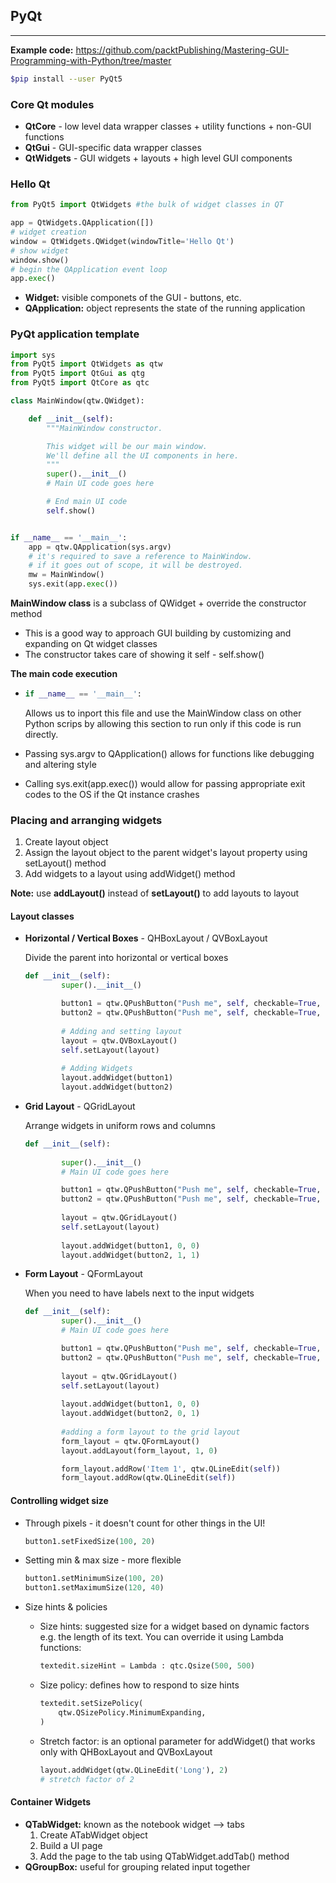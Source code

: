 ## PyQt

------

**Example code:** https://github.com/packtPublishing/Mastering-GUI-Programming-with-Python/tree/master

```bash
$pip install --user PyQt5
```

### Core Qt modules

- **QtCore** - low level data wrapper classes + utility functions + non-GUI functions
- **QtGui** - GUI-specific data wrapper classes
- **QtWidgets** - GUI widgets + layouts + high level GUI components 

### Hello Qt

```python
from PyQt5 import QtWidgets #the bulk of widget classes in QT

app = QtWidgets.QApplication([])
# widget creation
window = QtWidgets.QWidget(windowTitle='Hello Qt')
# show widget
window.show()
# begin the QApplication event loop
app.exec()
```

- **Widget:** visible componets of the GUI - buttons, etc.
- **QApplication:** object represents the state of the running application

### PyQt application template

```python
import sys
from PyQt5 import QtWidgets as qtw
from PyQt5 import QtGui as qtg
from PyQt5 import QtCore as qtc

class MainWindow(qtw.QWidget):

    def __init__(self):
        """MainWindow constructor.

        This widget will be our main window.
        We'll define all the UI components in here.
        """
        super().__init__()
        # Main UI code goes here

        # End main UI code
        self.show()


if __name__ == '__main__':
    app = qtw.QApplication(sys.argv)
    # it's required to save a reference to MainWindow.
    # if it goes out of scope, it will be destroyed.
    mw = MainWindow()
    sys.exit(app.exec())

```

**MainWindow class** is a subclass of QWidget + override the constructor method

- This is a good way to approach GUI building by customizing and expanding on Qt widget classes
- The constructor takes care of showing it self - self.show() 

**The main code execution**

- ```python
  if __name__ == '__main__':
  ```

  Allows us to inport this file and use the MainWindow class on other Python scrips by allowing this section to run only if this code is run directly.

- Passing sys.argv to QApplication() allows for functions like debugging and altering style
- Calling sys.exit(app.exec()) would allow for passing appropriate exit codes to the OS if the Qt instance crashes



### Placing and arranging widgets

1. Create layout object
2. Assign the layout object to the parent widget's layout property using setLayout() method
3. Add widgets to a layout using addWidget() method

**Note:** use **addLayout()** instead of **setLayout()** to add layouts to layout

#### Layout classes

- **Horizontal / Vertical Boxes** - QHBoxLayout / QVBoxLayout

  Divide the parent into horizontal or vertical boxes

  ```python
  def __init__(self):
          super().__init__()
  
          button1 = qtw.QPushButton("Push me", self, checkable=True, checked=True)
          button2 = qtw.QPushButton("Push me", self, checkable=True, checked=True)
          
          # Adding and setting layout
          layout = qtw.QVBoxLayout()
          self.setLayout(layout)
          
          # Adding Widgets
          layout.addWidget(button1)
          layout.addWidget(button2)
  ```

  

- **Grid Layout** - QGridLayout

  Arrange widgets in uniform rows and columns

  ```python
  def __init__(self):
      
          super().__init__()
          # Main UI code goes here
  
          button1 = qtw.QPushButton("Push me", self, checkable=True, checked=True)
          button2 = qtw.QPushButton("Push me", self, checkable=True, checked=True)
          
          layout = qtw.QGridLayout()
          self.setLayout(layout)
          
          layout.addWidget(button1, 0, 0)
          layout.addWidget(button2, 1, 1)
  ```



- **Form Layout** - QFormLayout

  When you need to have labels next to the input widgets

  ```python
  def __init__(self):
          super().__init__()
          # Main UI code goes here
  
          button1 = qtw.QPushButton("Push me", self, checkable=True, checked=True)
          button2 = qtw.QPushButton("Push me", self, checkable=True, checked=True)
          
          layout = qtw.QGridLayout()
          self.setLayout(layout)
          
          layout.addWidget(button1, 0, 0)
          layout.addWidget(button2, 0, 1)
          
          #adding a form layout to the grid layout
          form_layout = qtw.QFormLayout()
          layout.addLayout(form_layout, 1, 0)
  
          form_layout.addRow('Item 1', qtw.QLineEdit(self))
          form_layout.addRow(qtw.QLineEdit(self))
  ```



#### Controlling widget size

- Through pixels - it doesn't count for other things in the UI!

  ```python
  button1.setFixedSize(100, 20)
  ```

- Setting min & max size - more flexible 

  ```python
  button1.setMinimumSize(100, 20)
  button1.setMaximumSize(120, 40)
  ```

- Size hints & policies

  - Size hints: suggested size for a widget based on dynamic factors e.g. the length of its text. You can override it using Lambda functions:

    ```python
    textedit.sizeHint = Lambda : qtc.Qsize(500, 500)
    ```

  - Size policy: defines how to respond to size hints

    ```python
    textedit.setSizePolicy(
    	qtw.QSizePolicy.MinimumExpanding,
    )
    ```

  - Stretch factor: is an optional parameter for addWidget() that works only with QHBoxLayout and QVBoxLayout

    ```python
    layout.addWidget(qtw.QLineEdit('Long'), 2)
    # stretch factor of 2
    ```

    

#### Container Widgets

- **QTabWidget:** known as the notebook widget --> tabs
  1. Create ATabWidget object
  2. Build a UI page
  3. Add the page to the tab using QTabWidget.addTab() method
- **QGroupBox:** useful for grouping related input together